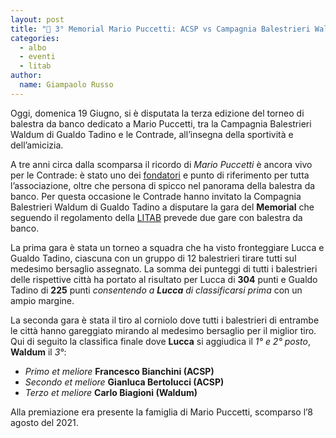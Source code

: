 ```yaml
---
layout: post
title: "🎯 3° Memorial Mario Puccetti: ACSP vs Campagnia Balestrieri Waldum"
categories:
  - albo
  - eventi
  - litab
author:
  name: Giampaolo Russo
---
```


Oggi, domenica 19 Giugno, si è disputata la terza edizione del torneo di balestra da banco dedicato a Mario Puccetti, tra la Campagnia Balestrieri Waldum di Gualdo Tadino e le Contrade, all’insegna della sportività e dell’amicizia.

<!-- more -->

A tre anni circa dalla scomparsa il ricordo di *Mario Puccetti* è ancora vivo per le Contrade: è stato uno dei [fondatori](https://consanpaolino.org/2019/nascita-associazione-contrade-san-paolino) e punto di riferimento per tutta l’associazione, oltre che persona di spicco nel panorama della balestra da banco. Per questa occasione le Contrade hanno invitato la Compagnia Balestrieri Waldum di Gualdo Tadino a disputare la gara del **Memorial** che seguendo il regolamento della [LITAB](https://www.litab.net) prevede due gare con balestra da banco.

La prima gara è stata un torneo a squadra che ha visto fronteggiare Lucca e Gualdo Tadino, ciascuna con un gruppo di 12 balestrieri tirare tutti sul  medesimo bersaglio assegnato. La somma dei punteggi di tutti i balestrieri delle rispettive città ha portato al risultato per Lucca di **304** punti e Gualdo Tadino di **225** punti *consentendo a **Lucca** di classificarsi prima* con un ampio margine.

La seconda gara è stata il tiro al corniolo dove tutti i balestrieri di entrambe le città hanno gareggiato mirando al medesimo bersaglio per il miglior tiro.
Qui di seguito la classifica finale dove **Lucca** si aggiudica il *1° e 2° posto*, **Waldum** il *3°*:

* *Primo et meliore* **Francesco Bianchini (ACSP)**
* *Secondo et meliore* **Gianluca Bertolucci (ACSP)**
* *Terzo et meliore* **Carlo Biagioni (Waldum)**

Alla premiazione era presente la famiglia di Mario Puccetti, scomparso l’8 agosto del 2021.
